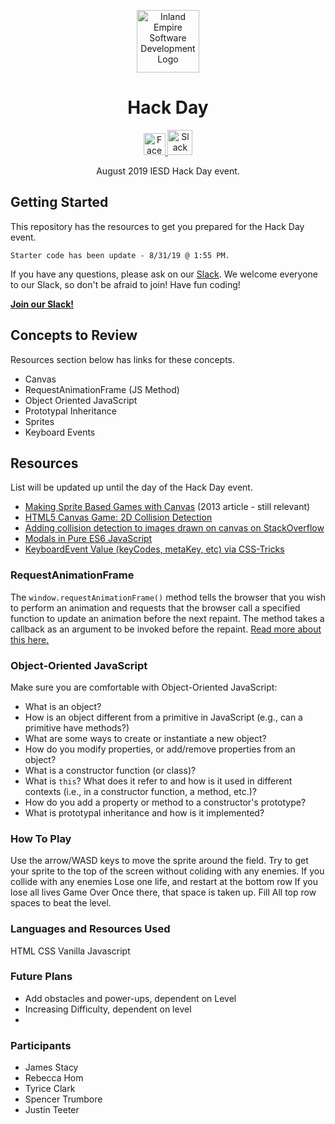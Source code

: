 <p align="center">
  <img 
    alt="Inland Empire Software Development Logo" 
    src="https://user-images.githubusercontent.com/36907562/55706662-9ae24f80-5996-11e9-9557-3a8440c5926a.png" 
    width="100px" >
</p>
<h1 align="center"> 
  Hack Day
</h1>
<p align="center">
  <a href="https://www.facebook.com/iesdinc/">
    <img 
      alt="Facebook logo" 
      src="https://en.facebookbrand.com/wp-content/uploads/2016/05/flogo_rgb_hex-brc-site-250.png" 
      width="35px">
  </a>
  <a href="https://join.slack.com/t/ie-sd/shared_invite/enQtNTY1NDU3MTg4NDE5LWZiNjViZmQ0ODhmN2Q0NTg1NWQwZTcyODEyYmM4ZGYxNjZkM2UxYzU5OTZkMDY4YzljYjIwZGY4YmEyNzRlNjA">
    <img 
      alt="Slack logo"
      src="https://cdn-images-1.medium.com/max/1600/1*rncLjp_nxRi08Y8AKZCJVA.png"
      width="40px">
  </a>
</p>

<p align="center">
  August 2019 IESD Hack Day event.
</p>


## **Getting Started**

This repository has the resources to get you prepared for the Hack Day event. 

```Starter code has been update - 8/31/19 @ 1:55 PM.```

If you have any questions, please ask on our [Slack](https://ie-sd.slack.com). We welcome everyone to our Slack, so don't be afraid to join! Have fun coding!

**<a href="https://bit.ly/2C0umfQ">Join our Slack!</a>**

## **Concepts to Review**
Resources section below has links for these concepts. 
- Canvas 
- RequestAnimationFrame (JS Method)
- Object Oriented JavaScript 
- Prototypal Inheritance 
- Sprites
- Keyboard Events 

## **Resources**
List will be updated up until the day of the Hack Day event.
- <a href="https://jlongster.com/Making-Sprite-based-Games-with-Canvas">Making Sprite Based Games with Canvas</a> (2013 article - still relevant)
- <a href="http://blog.sklambert.com/html5-canvas-game-2d-collision-detection#d-collision-detection">HTML5 Canvas Game: 2D Collision Detection</a>
- <a href="https://stackoverflow.com/questions/13916966/adding-collision-detection-to-images-drawn-on-canvas">Adding collision detection to images drawn on canvas on StackOverflow</a>
- <a href="https://lowrey.me/modals-in-pure-es6-javascript/">Modals in Pure ES6 JavaScript</a>
- <a href="https://css-tricks.com/snippets/javascript/javascript-keycodes/">KeyboardEvent Value (keyCodes, metaKey, etc) via CSS-Tricks</a>

### **RequestAnimationFrame**

The `window.requestAnimationFrame()` method tells the browser that you wish to perform an animation and requests that the browser call a specified function to update an animation before the next repaint. The method takes a callback as an argument to be invoked before the repaint. <a href="https://developer.mozilla.org/en-US/docs/Web/API/window/requestAnimationFrame">Read more about this here.</a>

### **Object-Oriented JavaScript**
Make sure you are comfortable with Object-Oriented JavaScript:

- What is an object?
- How is an object different from a primitive in JavaScript (e.g., can a primitive have methods?)
- What are some ways to create or instantiate a new object?
- How do you modify properties, or add/remove properties from an object?
- What is a constructor function (or class)?
- What is `this`? What does it refer to and how is it used in different contexts (i.e., in a constructor function, a method, etc.)?
- How do you add a property or method to a constructor's prototype?
- What is prototypal inheritance and how is it implemented?


### How To Play
Use the arrow/WASD keys to move the sprite around the field.
Try to get your sprite to the top of the screen without coliding with any enemies.
  If you collide with any enemies
    Lose one life, and restart at the bottom row
    If you lose all lives
      Game Over
  Once there, that space is taken up.
Fill All top row spaces to beat the level.

### Languages and Resources Used
HTML
CSS
Vanilla Javascript

### Future Plans
- Add obstacles and power-ups, dependent on Level
- Increasing Difficulty, dependent on level
- 

### Participants
- James Stacy
- Rebecca Hom
- Tyrice Clark
- Spencer Trumbore
- Justin Teeter
